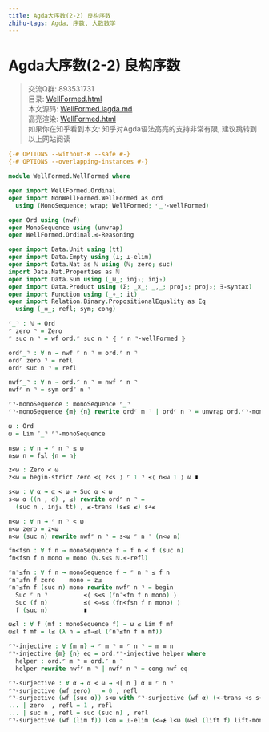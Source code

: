 ```yaml
---
title: Agda大序数(2-2) 良构序数
zhihu-tags: Agda, 序数, 大数数学
---
```


# Agda大序数(2-2) 良构序数

> 交流Q群: 893531731  
> 目录: [WellFormed.html](https://choukh.github.io/agda-lvo/WellFormed.html)  
> 本文源码: [WellFormed.lagda.md](https://github.com/choukh/agda-lvo/blob/main/src/WellFormed/WellFormed.lagda.md)  
> 高亮渲染: [WellFormed.html](https://choukh.github.io/agda-lvo/WellFormed.WellFormed.html)  
> 如果你在知乎看到本文: 知乎对Agda语法高亮的支持非常有限, 建议跳转到以上网站阅读  

```agda
{-# OPTIONS --without-K --safe #-}
{-# OPTIONS --overlapping-instances #-}

module WellFormed.WellFormed where
```

```agda
open import WellFormed.Ordinal
open import NonWellFormed.WellFormed as ord
  using (MonoSequence; wrap; WellFormed; ⌜_⌝-wellFormed)

open Ord using (nwf)
open MonoSequence using (unwrap)
open WellFormed.Ordinal.≤-Reasoning

open import Data.Unit using (tt)
open import Data.Empty using (⊥; ⊥-elim)
open import Data.Nat as ℕ using (ℕ; zero; suc)
import Data.Nat.Properties as ℕ
open import Data.Sum using (_⊎_; inj₁; inj₂)
open import Data.Product using (Σ; _×_; _,_; proj₁; proj₂; ∃-syntax)
open import Function using (_∘_; it)
open import Relation.Binary.PropositionalEquality as Eq
  using (_≡_; refl; sym; cong)
```

```agda
⌜_⌝ : ℕ → Ord
⌜ zero ⌝ = Zero
⌜ suc n ⌝ = wf ord.⌜ suc n ⌝ ⦃ ⌜ n ⌝-wellFormed ⦄

ord⌜_⌝ : ∀ n → nwf ⌜ n ⌝ ≡ ord.⌜ n ⌝
ord⌜ zero ⌝ = refl
ord⌜ suc n ⌝ = refl

nwf⌜_⌝ : ∀ n → ord.⌜ n ⌝ ≡ nwf ⌜ n ⌝
nwf⌜ n ⌝ = sym ord⌜ n ⌝

⌜⌝-monoSequence : monoSequence ⌜_⌝
⌜⌝-monoSequence {m} {n} rewrite ord⌜ m ⌝ | ord⌜ n ⌝ = unwrap ord.⌜⌝-monoSequence

ω : Ord
ω = Lim ⌜_⌝ ⌜⌝-monoSequence
```

```agda
n≤ω : ∀ n → ⌜ n ⌝ ≤ ω
n≤ω n = f≤l {n = n}

z<ω : Zero < ω
z<ω = begin-strict Zero <⟨ z<s ⟩ ⌜ 1 ⌝ ≤⟨ n≤ω 1 ⟩ ω ∎

s<ω : ∀ α → α < ω → Suc α < ω
s<ω α ((n , d) , ≤) rewrite ord⌜ n ⌝ =
  (suc n , inj₁ tt) , ≤-trans (s≤s ≤) s∸≤

n<ω : ∀ n → ⌜ n ⌝ < ω
n<ω zero = z<ω
n<ω (suc n) rewrite nwf⌜ n ⌝ = s<ω ⌜ n ⌝ (n<ω n)
```

```agda
fn<fsn : ∀ f n → monoSequence f → f n < f (suc n)
fn<fsn f n mono = mono (ℕ.s≤s ℕ.≤-refl)
```

```agda
⌜n⌝≤fn : ∀ f n → monoSequence f → ⌜ n ⌝ ≤ f n
⌜n⌝≤fn f zero    mono = z≤
⌜n⌝≤fn f (suc n) mono rewrite nwf⌜ n ⌝ = begin
  Suc ⌜ n ⌝          ≤⟨ s≤s (⌜n⌝≤fn f n mono) ⟩
  Suc (f n)          ≤⟨ <⇒s≤ (fn<fsn f n mono) ⟩
  f (suc n)          ∎
```

```agda
ω≤l : ∀ f (mf : monoSequence f) → ω ≤ Lim f mf
ω≤l f mf = l≤ (λ n → ≤f⇒≤l (⌜n⌝≤fn f n mf))
```

```agda
⌜⌝-injective : ∀ {m n} → ⌜ m ⌝ ≡ ⌜ n ⌝ → m ≡ n
⌜⌝-injective {m} {n} eq = ord.⌜⌝-injective helper where
  helper : ord.⌜ m ⌝ ≡ ord.⌜ n ⌝
  helper rewrite nwf⌜ m ⌝ | nwf⌜ n ⌝ = cong nwf eq
```

```agda
⌜⌝-surjective : ∀ α → α < ω → ∃[ n ] α ≡ ⌜ n ⌝
⌜⌝-surjective (wf zero) _ = 0 , refl
⌜⌝-surjective (wf (suc α)) s<ω with ⌜⌝-surjective (wf α) (<-trans <s s<ω)
... | zero  , refl = 1 , refl
... | suc n , refl = suc (suc n) , refl
⌜⌝-surjective (wf (lim f)) l<ω = ⊥-elim (<⇒≱ l<ω (ω≤l (lift f) lift-mono))
```